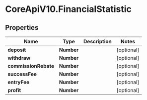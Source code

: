 # CoreApiV10.FinancialStatistic

## Properties
Name | Type | Description | Notes
------------ | ------------- | ------------- | -------------
**deposit** | **Number** |  | [optional] 
**withdraw** | **Number** |  | [optional] 
**commissionRebate** | **Number** |  | [optional] 
**successFee** | **Number** |  | [optional] 
**entryFee** | **Number** |  | [optional] 
**profit** | **Number** |  | [optional] 


